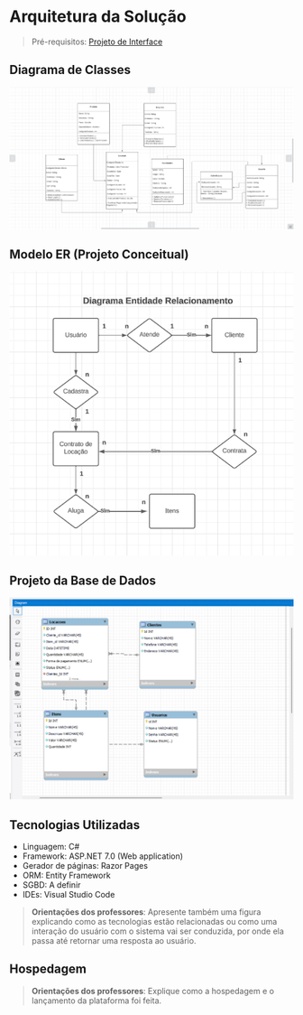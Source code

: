 # Arquitetura da Solução

> Pré-requisitos: [Projeto de Interface](04-projeto-de-interface.md)

## Diagrama de Classes

![Diagrama de Classes](diagrams/04-diagrama-de-classes.png)

## Modelo ER (Projeto Conceitual)

![Modelo ER - Projeto Conceitual](diagrams/05-modelo-er.png)

## Projeto da Base de Dados

![Projeto do Banco de Dados](diagrams/06-projeto-do-banco-de-dados.png)

## Tecnologias Utilizadas

- Linguagem: C#
- Framework: ASP.NET 7.0 (Web application)
- Gerador de páginas: Razor Pages
- ORM: Entity Framework
- SGBD: A definir
- IDEs: Visual Studio Code

> **Orientações dos professores**: Apresente também uma figura explicando como as tecnologias estão relacionadas ou como uma interação do usuário com o sistema vai ser conduzida, por onde ela passa até retornar uma resposta ao usuário.

## Hospedagem

> **Orientações dos professores**: Explique como a hospedagem e o lançamento da plataforma foi feita.
